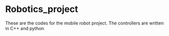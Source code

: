 # Robotics_project
These are the codes for the mobile robot project. The controllers are written in C++ and python 
